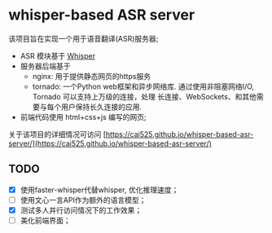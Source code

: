 # whisper-based ASR server
该项目旨在实现一个用于语音翻译(ASR)服务器;
- ASR 模块基于 [Whisper](https://github.com/openai/whisper)
- 服务器后端基于 
    - nginx: 用于提供静态网页的https服务 
    - tornado: 一个Python web框架和异步网络库. 通过使用非阻塞网络I/O, Tornado 可以支持上万级的连接，处理 长连接、WebSockets、和其他需要与每个用户保持长久连接的应用.
- 前端代码使用 html+css+js 编写的网页;


关于该项目的详细情况可访问 [https://cai525.github.io/whisper-based-asr-server/](https://cai525.github.io/whisper-based-asr-server/)

## TODO
- [x] 使用faster-whisper代替whisper, 优化推理速度；
- [ ] 使用文心一言API作为额外的语言模型；
- [x] 测试多人并行访问情况下的工作效果；
- [ ] 美化前端界面；